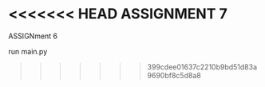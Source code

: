 <<<<<<< HEAD
ASSIGNMENT 7
=======
ASSIGNment 6

run main.py 
>>>>>>> 399cdee01637c2210b9bd51d83a9690bf8c5d8a8
